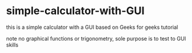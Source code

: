 # simple-calculator-with-GUI
this is a simple calculator with a GUI based on Geeks for geeks tutorial

note no graphical functions or trigonometry, sole purpose is to test to GUI skills
